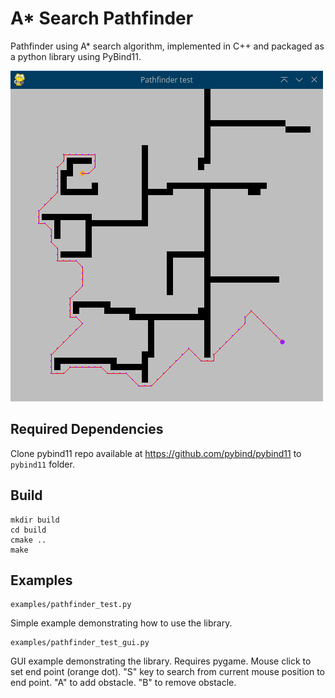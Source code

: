 # A* Search Pathfinder

Pathfinder using A* search algorithm, implemented in C++ and packaged as a python library using PyBind11.

![Demo Animation](screenshots/01.png?raw=true)

## Required Dependencies

Clone pybind11 repo available at https://github.com/pybind/pybind11 to `pybind11` folder.

## Build

```
mkdir build
cd build
cmake ..
make
```

## Examples

```
examples/pathfinder_test.py
```
Simple example demonstrating how to use the library.

```
examples/pathfinder_test_gui.py
```
GUI example demonstrating the library. Requires pygame. Mouse click to set end point (orange dot). "S" key to search from current mouse position to end point. "A" to add obstacle. "B" to remove obstacle.


